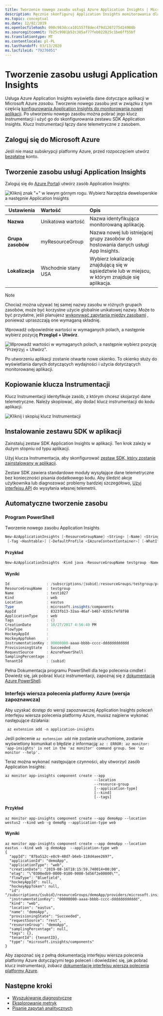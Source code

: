 ```yaml
---
title: Tworzenie nowego zasobu usługi Azure Application Insights | Microsoft Docs
description: Ręcznie skonfiguruj Application Insights monitorowania dla nowej aplikacji na żywo.
ms.topic: conceptual
ms.date: 12/02/2019
ms.openlocfilehash: 090c983dcca101557f8dec479d1267275d24908b
ms.sourcegitcommit: 7b25c9981b52c385af77feb022825c1be6ff55bf
ms.translationtype: MT
ms.contentlocale: pl-PL
ms.lasthandoff: 03/13/2020
ms.locfileid: "79276051"
---
```

# <a name="create-an-application-insights-resource"></a>Tworzenie zasobu usługi Application Insights

Usługa Azure Application Insights wyświetla dane dotyczące aplikacji w Microsoft Azure *zasobu*. Tworzenie nowego zasobu jest w związku z tym częścią [konfigurowania Application Insights do monitorowania nowej aplikacji][start]. Po utworzeniu nowego zasobu można pobrać jego klucz Instrumentacji i użyć go do skonfigurowania zestawu SDK Application Insights. Klucz Instrumentacji łączy dane telemetryczne z zasobem.

## <a name="sign-in-to-microsoft-azure"></a>Zaloguj się do Microsoft Azure

Jeśli nie masz subskrypcji platformy Azure, przed rozpoczęciem utwórz [bezpłatne](https://azure.microsoft.com/free/) konto.

## <a name="create-an-application-insights-resource"></a>Tworzenie zasobu usługi Application Insights

Zaloguj się do [Azure Portal](https://portal.azure.com)i utwórz zasób Application Insights:

![Kliknij znak "+" w lewym górnym rogu. Wybierz Narzędzia deweloperskie a następnie Application Insights](./media/create-new-resource/new-app-insights.png)

   | Ustawienia        |  Wartość           | Opis  |
   | ------------- |:-------------|:-----|
   | **Nazwa**      | Unikatowa wartość | Nazwa identyfikująca monitorowaną aplikację. |
   | **Grupa zasobów**     | myResourceGroup      | Nazwa nowej lub istniejącej grupy zasobów do hostowania danych usługi App Insights. |
   | **Lokalizacja** | Wschodnie stany USA | Wybierz lokalizację znajdującą się w sąsiedztwie lub w miejscu, w którym znajduje się aplikacja. |

> [!NOTE]
> Chociaż można używać tej samej nazwy zasobu w różnych grupach zasobów, może być korzystne użycie globalnie unikatowej nazwy. Może to być przydatne, jeśli planujesz [wykonywać zapytania między zasobami](https://docs.microsoft.com/azure/azure-monitor/log-query/cross-workspace-query#identifying-an-application) , ponieważ upraszczają one wymaganą składnię.

Wprowadź odpowiednie wartości w wymaganych polach, a następnie wybierz pozycję **Przegląd + Utwórz**.

![Wprowadź wartości w wymaganych polach, a następnie wybierz pozycję "Przejrzyj + Utwórz".](./media/create-new-resource/review-create.png)

Po utworzeniu aplikacji zostanie otwarte nowe okienko. To okienko służy do wyświetlania danych dotyczących wydajności i użycia dotyczących monitorowanej aplikacji. 

## <a name="copy-the-instrumentation-key"></a>Kopiowanie klucza Instrumentacji

Klucz Instrumentacji identyfikuje zasób, z którym chcesz skojarzyć dane telemetryczne. Należy skopiować, aby dodać klucz instrumentacji do kodu aplikacji.

![Kliknij i skopiuj klucz Instrumentacji](./media/create-new-resource/instrumentation-key.png)

## <a name="install-the-sdk-in-your-app"></a>Instalowanie zestawu SDK w aplikacji

Zainstaluj zestaw SDK Application Insights w aplikacji. Ten krok zależy w dużym stopniu od typu aplikacji.

Użyj klucza Instrumentacja, aby skonfigurować [zestaw SDK, który zostanie zainstalowany w aplikacji][start].

Zestaw SDK zawiera standardowe moduły wysyłające dane telemetryczne bez konieczności pisania dodatkowego kodu. Aby śledzić akcje użytkownika lub diagnozować problemy bardziej szczegółowo, [Użyj interfejsu API][api] do wysyłania własnej telemetrii.

## <a name="creating-a-resource-automatically"></a>Automatyczne tworzenie zasobu

### <a name="powershell"></a>Program PowerShell

Tworzenie nowego zasobu Application Insights

```powershell
New-AzApplicationInsights [-ResourceGroupName] <String> [-Name] <String> [-Location] <String> [-Kind <String>]
 [-Tag <Hashtable>] [-DefaultProfile <IAzureContextContainer>] [-WhatIf] [-Confirm] [<CommonParameters>]
```

#### <a name="example"></a>Przykład

```powershell
New-AzApplicationInsights -Kind java -ResourceGroupName testgroup -Name test1027 -location eastus
```
#### <a name="results"></a>Wyniki

```powershell
Id                 : /subscriptions/{subid}/resourceGroups/testgroup/providers/microsoft.insights/components/test1027
ResourceGroupName  : testgroup
Name               : test1027
Kind               : web
Location           : eastus
Type               : microsoft.insights/components
AppId              : 8323fb13-32aa-46af-b467-8355cf4f8f98
ApplicationType    : web
Tags               : {}
CreationDate       : 10/27/2017 4:56:40 PM
FlowType           :
HockeyAppId        :
HockeyAppToken     :
InstrumentationKey : 00000000-aaaa-bbbb-cccc-dddddddddddd
ProvisioningState  : Succeeded
RequestSource      : AzurePowerShell
SamplingPercentage :
TenantId           : {subid}
```

Pełna Dokumentacja programu PowerShell dla tego polecenia cmdlet i Dowiedz się, jak pobrać klucz instrumentacji, zapoznaj się z [dokumentacją Azure PowerShell](https://docs.microsoft.com/powershell/module/az.applicationinsights/new-azapplicationinsights?view=azps-2.5.0).

### <a name="azure-cli-preview"></a>Interfejs wiersza polecenia platformy Azure (wersja zapoznawcza)

Aby uzyskać dostęp do wersji zapoznawczej Application Insights poleceń interfejsu wiersza polecenia platformy Azure, musisz najpierw wykonać następujące działania:

```azurecli
 az extension add -n application-insights
```

Jeśli polecenie `az extension add` nie zostanie uruchomione, zostanie wyświetlony komunikat o błędzie z informacją: `az : ERROR: az monitor: 'app-insights' is not in the 'az monitor' command group. See 'az monitor --help'.`

Teraz można wykonać następujące czynności, aby utworzyć zasób Application Insights:

```azurecli
az monitor app-insights component create --app
                                         --location
                                         --resource-group
                                         [--application-type]
                                         [--kind]
                                         [--tags]
```

#### <a name="example"></a>Przykład

```azurecli
az monitor app-insights component create --app demoApp --location westus2 --kind web -g demoRg --application-type web
```

#### <a name="results"></a>Wyniki

```azurecli
az monitor app-insights component create --app demoApp --location eastus --kind web -g demoApp  --application-type web
{
  "appId": "87ba512c-e8c9-48d7-b6eb-118d4aee2697",
  "applicationId": "demoApp",
  "applicationType": "web",
  "creationDate": "2019-08-16T18:15:59.740014+00:00",
  "etag": "\"0300edb9-0000-0100-0000-5d56f2e00000\"",
  "flowType": "Bluefield",
  "hockeyAppId": null,
  "hockeyAppToken": null,
  "id": "/subscriptions/{subid}/resourceGroups/demoApp/providers/microsoft.insights/components/demoApp",
  "instrumentationKey": "00000000-aaaa-bbbb-cccc-dddddddddddd",
  "kind": "web",
  "location": "eastus",
  "name": "demoApp",
  "provisioningState": "Succeeded",
  "requestSource": "rest",
  "resourceGroup": "demoApp",
  "samplingPercentage": null,
  "tags": {},
  "tenantId": {tenantID},
  "type": "microsoft.insights/components"
}
```

Aby zapoznać się z pełną dokumentacją interfejsu wiersza polecenia platformy Azure dotyczącymi tego poleceń i dowiedzieć się, jak pobrać klucz instrumentacji, zobacz [dokumentację interfejsu wiersza polecenia platformy Azure](https://docs.microsoft.com/cli/azure/ext/application-insights/monitor/app-insights/component?view=azure-cli-latest#ext-application-insights-az-monitor-app-insights-component-create).

## <a name="next-steps"></a>Następne kroki
* [Wyszukiwanie diagnostyczne](../../azure-monitor/app/diagnostic-search.md)
* [Eksplorowanie metryk](../../azure-monitor/app/metrics-explorer.md)
* [Pisanie zapytań analitycznych](../../azure-monitor/app/analytics.md)

<!--Link references-->

[api]: ../../azure-monitor/app/api-custom-events-metrics.md
[diagnostic]: ../../azure-monitor/app/diagnostic-search.md
[metrics]: ../../azure-monitor/app/metrics-explorer.md
[start]: ../../azure-monitor/app/app-insights-overview.md
